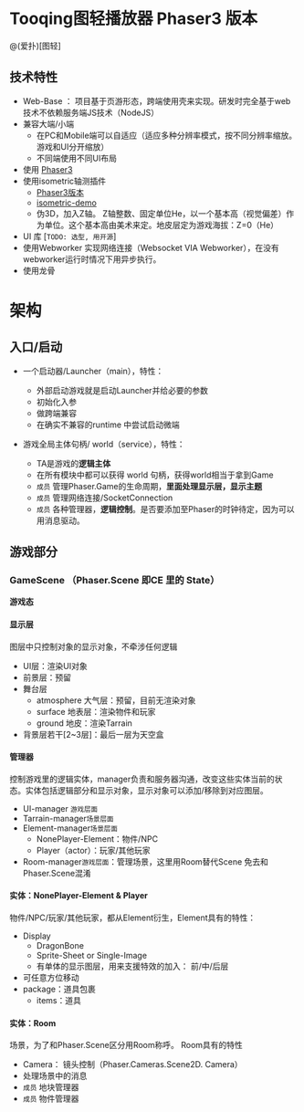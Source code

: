 Tooqing图轻播放器 Phaser3 版本
===
@(爱扑)[图轻]

## 技术特性
- Web-Base ： 项目基于页游形态，跨端使用壳来实现。研发时完全基于web技术不依赖服务端JS技术（NodeJS）
- 兼容大端/小端
	- 在PC和Mobile端可以自适应（适应多种分辨率模式，按不同分辨率缩放。游戏和UI分开缩放）
	- 不同端使用不同UI布局
- 使用 [Phaser3](https://github.com/topics/phaser)
- 使用isometric轴测插件
	- [Phaser3版本](https://github.com/sebashwa/phaser3-plugin-isometric) 
	- [isometric-demo](https://github.com/mmermerkaya/phaser-isometric-demo)
	- 伪3D，加入Z轴。 Z轴整数、固定单位He，以一个基本高（视觉偏差）作为单位。这个基本高由美术来定。地皮层定为游戏海拔：Z=0（He）
- UI 库 [`TODO: 选型, 用开源`]
- 使用Webworker 实现网络连接（Websocket VIA Webworker），在没有webworker运行时情况下用异步执行。
- 使用龙骨


# 架构

## 入口/启动
- 一个启动器/Launcher（main），特性：
	- 外部启动游戏就是启动Launcher并给必要的参数
	- 初始化入参
	- 做跨端兼容
	- 在确实不兼容的runtime 中尝试启动微端

- 游戏全局主体句柄/ world（service），特性：
	- TA是游戏的**逻辑主体**
	- 在所有模块中都可以获得 world 句柄，获得world相当于拿到Game
	- `成员` 管理Phaser.Game的生命周期，**里面处理显示层，显示主题**
	- `成员` 管理网络连接/SocketConnection
	- `成员` 各种管理器，**逻辑控制**。是否要添加至Phaser的时钟待定，因为可以用消息驱动。

## 游戏部分

### GameScene （Phaser.Scene 即CE 里的 State）
**游戏态**
#### 显示层
图层中只控制对象的显示对象，不牵涉任何逻辑
- UI层：渲染UI对象
- 前景层：预留
- 舞台层
	- atmosphere 大气层：预留，目前无渲染对象
	- surface 地表层：渲染物件和玩家
	- ground 地皮：渲染Tarrain
- 背景层若干[2~3层]：最后一层为天空盒

#### 管理器
控制游戏里的逻辑实体，manager负责和服务器沟通，改变这些实体当前的状态。实体包括逻辑部分和显示对象，显示对象可以添加/移除到对应图层。  
- UI-manager `游戏层面`
- Tarrain-manager`场景层面`
- Element-manager`场景层面`
	- NonePlayer-Element：物件/NPC 
	- Player（actor）：玩家/其他玩家
- Room-manager`游戏层面`：管理场景，这里用Room替代Scene 免去和Phaser.Scene混淆

#### 实体：NonePlayer-Element & Player 
物件/NPC/玩家/其他玩家，都从Element衍生，Element具有的特性：
- Display
	- DragonBone
	- Sprite-Sheet or Single-Image
	- 有单体的显示图层，用来支援特效的加入： 前/中/后层
- 可任意方位移动
- package：道具包裹
    - items：道具
 
#### 实体：Room
场景，为了和Phaser.Scene区分用Room称呼。 Room具有的特性
- Camera： 镜头控制（Phaser.Cameras.Scene2D. Camera）
- 处理场景中的消息
- `成员` 地块管理器
- `成员` 物件管理器
